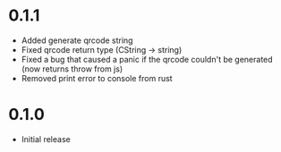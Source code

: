 # 0.1.1

- Added generate qrcode string
- Fixed qrcode return type (CString -> string)
- Fixed a bug that caused a panic if the qrcode couldn't be generated (now returns throw from js)
- Removed print error to console from rust

# 0.1.0

- Initial release
